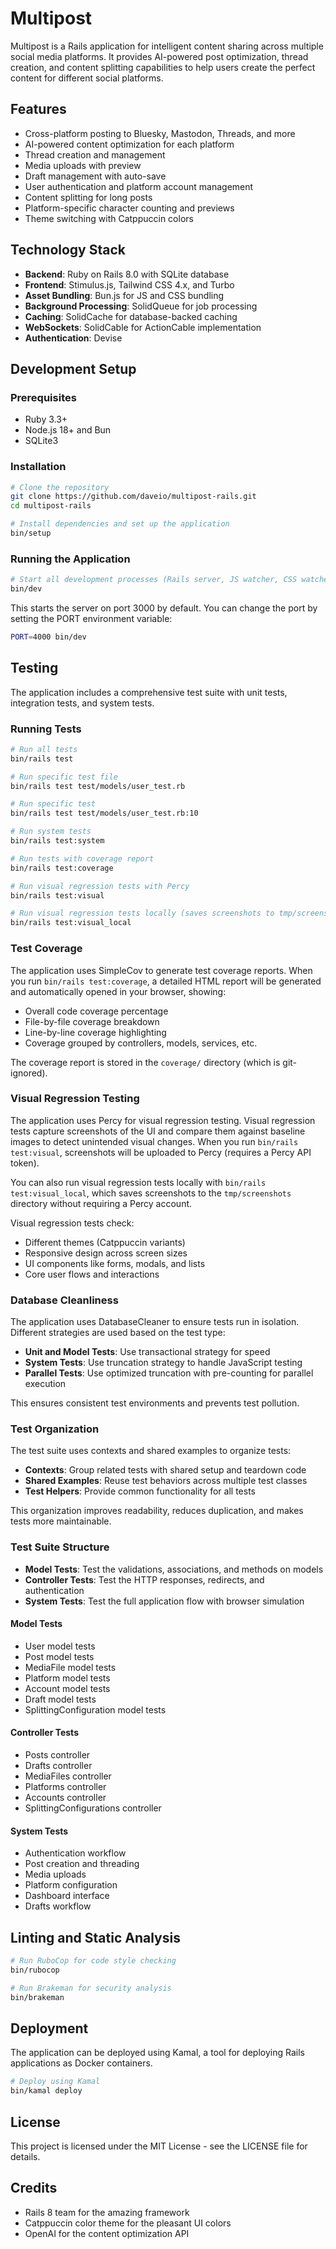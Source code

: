 # Multipost

Multipost is a Rails application for intelligent content sharing across multiple social media platforms. It provides AI-powered post optimization, thread creation, and content splitting capabilities to help users create the perfect content for different social platforms.

## Features

- Cross-platform posting to Bluesky, Mastodon, Threads, and more
- AI-powered content optimization for each platform
- Thread creation and management
- Media uploads with preview
- Draft management with auto-save
- User authentication and platform account management
- Content splitting for long posts
- Platform-specific character counting and previews
- Theme switching with Catppuccin colors

## Technology Stack

- **Backend**: Ruby on Rails 8.0 with SQLite database
- **Frontend**: Stimulus.js, Tailwind CSS 4.x, and Turbo
- **Asset Bundling**: Bun.js for JS and CSS bundling
- **Background Processing**: SolidQueue for job processing
- **Caching**: SolidCache for database-backed caching
- **WebSockets**: SolidCable for ActionCable implementation
- **Authentication**: Devise

## Development Setup

### Prerequisites

- Ruby 3.3+
- Node.js 18+ and Bun
- SQLite3

### Installation

```bash
# Clone the repository
git clone https://github.com/daveio/multipost-rails.git
cd multipost-rails

# Install dependencies and set up the application
bin/setup
```

### Running the Application

```bash
# Start all development processes (Rails server, JS watcher, CSS watcher)
bin/dev
```

This starts the server on port 3000 by default. You can change the port by setting the PORT environment variable:

```bash
PORT=4000 bin/dev
```

## Testing

The application includes a comprehensive test suite with unit tests, integration tests, and system tests.

### Running Tests

```bash
# Run all tests
bin/rails test

# Run specific test file
bin/rails test test/models/user_test.rb

# Run specific test
bin/rails test test/models/user_test.rb:10

# Run system tests
bin/rails test:system

# Run tests with coverage report
bin/rails test:coverage

# Run visual regression tests with Percy
bin/rails test:visual

# Run visual regression tests locally (saves screenshots to tmp/screenshots)
bin/rails test:visual_local
```

### Test Coverage

The application uses SimpleCov to generate test coverage reports. When you run `bin/rails test:coverage`, a detailed HTML report will be generated and automatically opened in your browser, showing:

- Overall code coverage percentage
- File-by-file coverage breakdown
- Line-by-line coverage highlighting
- Coverage grouped by controllers, models, services, etc.

The coverage report is stored in the `coverage/` directory (which is git-ignored).

### Visual Regression Testing

The application uses Percy for visual regression testing. Visual regression tests capture screenshots of the UI and compare them against baseline images to detect unintended visual changes. When you run `bin/rails test:visual`, screenshots will be uploaded to Percy (requires a Percy API token).

You can also run visual regression tests locally with `bin/rails test:visual_local`, which saves screenshots to the `tmp/screenshots` directory without requiring a Percy account.

Visual regression tests check:

- Different themes (Catppuccin variants)
- Responsive design across screen sizes
- UI components like forms, modals, and lists
- Core user flows and interactions

### Database Cleanliness

The application uses DatabaseCleaner to ensure tests run in isolation. Different strategies are used based on the test type:

- **Unit and Model Tests**: Use transactional strategy for speed
- **System Tests**: Use truncation strategy to handle JavaScript testing
- **Parallel Tests**: Use optimized truncation with pre-counting for parallel execution

This ensures consistent test environments and prevents test pollution.

### Test Organization

The test suite uses contexts and shared examples to organize tests:

- **Contexts**: Group related tests with shared setup and teardown code
- **Shared Examples**: Reuse test behaviors across multiple test classes
- **Test Helpers**: Provide common functionality for all tests

This organization improves readability, reduces duplication, and makes tests more maintainable.

### Test Suite Structure

- **Model Tests**: Test the validations, associations, and methods on models
- **Controller Tests**: Test the HTTP responses, redirects, and authentication
- **System Tests**: Test the full application flow with browser simulation

#### Model Tests

- User model tests
- Post model tests
- MediaFile model tests
- Platform model tests
- Account model tests
- Draft model tests
- SplittingConfiguration model tests

#### Controller Tests

- Posts controller
- Drafts controller
- MediaFiles controller
- Platforms controller
- Accounts controller
- SplittingConfigurations controller

#### System Tests

- Authentication workflow
- Post creation and threading
- Media uploads
- Platform configuration
- Dashboard interface
- Drafts workflow

## Linting and Static Analysis

```bash
# Run RuboCop for code style checking
bin/rubocop

# Run Brakeman for security analysis
bin/brakeman
```

## Deployment

The application can be deployed using Kamal, a tool for deploying Rails applications as Docker containers.

```bash
# Deploy using Kamal
bin/kamal deploy
```

## License

This project is licensed under the MIT License - see the LICENSE file for details.

## Credits

- Rails 8 team for the amazing framework
- Catppuccin color theme for the pleasant UI colors
- OpenAI for the content optimization API
